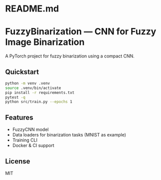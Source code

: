 # README.md
# FuzzyBinarization — CNN for Fuzzy Image Binarization

A PyTorch project for fuzzy binarization using a compact CNN.

## Quickstart

```bash
python -m venv .venv
source .venv/bin/activate
pip install -r requirements.txt
pytest -q
python src/train.py --epochs 1
```

## Features

- FuzzyCNN model
- Data loaders for binarization tasks (MNIST as example)
- Training CLI
- Docker & CI support

## License

MIT